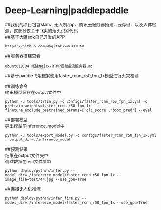 # Deep-Learning|paddlepaddle
##我们的项目包含slam、无人机app、腾讯云服务器搭建、云存储、以及人体检测，这部分仅关于飞桨的烟火识别代码  
##基于大疆sdk自己开发的APP
```
https://github.com/Magitek-98/DJIUAV
```
##服务器搭建查看
```
ubuntu18.04 搭建Nginx-RTMP视频推流服务器.md
```
##基于paddle飞浆框架使用faster_rcnn_r50_fpn_1x模型进行火灾检测

##训练命令  
输出模型保存在output文件中
```
python -u tools/train.py -c configs/faster_rcnn_r50_fpn_1x.yml -o pretrain_weights=faster_rcnn_r50_fpn_1x finetune_exclude_pretrained_params=['cls_score','bbox_pred'] --eval
```
##部署模型  
导出模型在inference_model中
```
python -u tools/export_model.py -c configs/faster_rcnn_r50_fpn_1x.yml --output_dir=./inference_model
```
##预测结果  
结果在output文件夹中  
测试数据在test文件夹中
```
python deploy/python/infer.py --model_dir=./inference_model/faster_rcnn_r50_fpn_1x --image_file=test/44.jpg --use_gpu=True
```
##连接无人机推流
```
python deploy/python/infer_fire.py --model_dir=./inference_model/faster_rcnn_r50_fpn_1x --use_gpu=True
```
